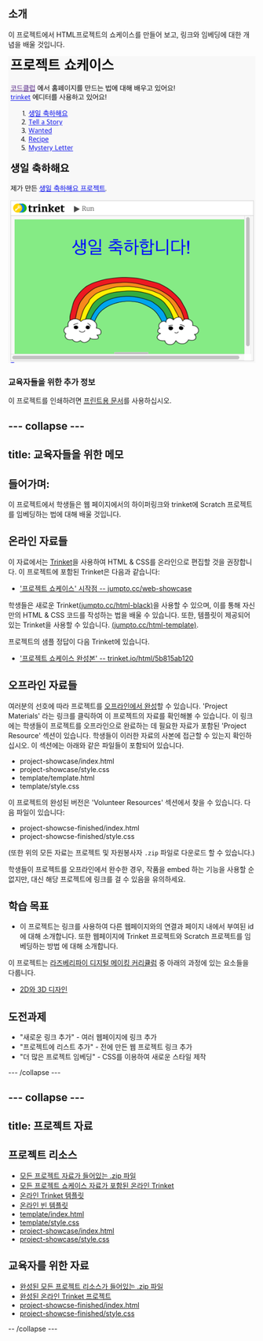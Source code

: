 ## 소개

이 프로젝트에서 HTML프로젝트의 쇼케이스를 만들어 보고, 링크와 임베딩에 대한 개념을 배울 것입니다.

![screenshot](images/showcase-intro.png)

### 교육자들을 위한 추가 정보

이 프로젝트를 인쇄하려면 [프린트용 문서](https://projects.raspberrypi.org/en/projects/project-showcase/print)를 사용하십시오.

## \--- collapse \---

## title: 교육자들을 위한 메모

## 들어가며:

이 프로젝트에서 학생들은 웹 페이지에서의 하이퍼링크와 trinket에 Scratch 프로젝트를 임베딩하는 법에 대해 배울 것입니다.

## 온라인 자료들

이 자료에서는 [Trinket](https://trinket.io/)을 사용하여 HTML & CSS를 온라인으로 편집할 것을 권장합니다. 이 프로젝트에 포함된 Trinket은 다음과 같습니다:

* ['프로젝트 쇼케이스' 시작점 -- jumpto.cc/web-showcase](http://jumpto.cc/web-showcase)

학생들은 새로운 Trinket[(jumpto.cc/html-black)](http://jumpto.cc/html-blank)을 사용할 수 있으며, 이를 통해 자신만의 HTML & CSS 코드를 작성하는 법을 배울 수 있습니다. 또한, 템플릿이 제공되어 있는 Trinket을 사용할 수 있습니다. [(jumpto.cc/html-template)](http://jumpto.cc/html-template).

프로젝트의 샘플 정답이 다음 Trinket에 있습니다.

* ['프로젝트 쇼케이스 완성본' -- trinket.io/html/5b815ab120](https://trinket.io/html/5b815ab120)

## 오프라인 자료들

여러분의 선호에 따라 프로젝트를 [오프라인에서 완성](https://www.codeclubprojects.org/en-GB/resources/webdev-working-offline/)할 수 있습니다. 'Project Materials' 라는 링크를 클릭하여 이 프로젝트의 자료를 확인해볼 수 있습니다. 이 링크에는 학생들이 프로젝트를 오프라인으로 완료하는 데 필요한 자료가 포함된 'Project Resource' 섹션이 있습니다. 학생들이 이러한 자료의 사본에 접근할 수 있는지 확인하십시오. 이 섹션에는 아래와 같은 파일들이 포함되어 있습니다.

* project-showcase/index.html
* project-showcase/style.css
* template/template.html
* template/style.css

이 프로젝트의 완성된 버전은 'Volunteer Resources' 섹션에서 찾을 수 있습니다. 다음 파일이 있습니다:

* project-showcse-finished/index.html
* project-showcse-finished/style.css

(또한 위의 모든 자료는 프로젝트 및 자원봉사자 `.zip` 파일로 다운로드 할 수 있습니다.)

학생들이 프로젝트를 오프라인에서 완수한 경우, 작품을 embed 하는 기능을 사용할 순 없지만, 대신 해당 프로젝트에 링크를 걸 수 있음을 유의하세요.

## 학습 목표

* 이 프로젝트는 링크를 사용하여 다른 웹페이지와의 연결과 페이지 내에서 부여된 id에 대해 소개합니다. 또한 웹페이지에 Trinket 프로젝트와 Scratch 프로젝트를 임베딩하는 방법 에 대해 소개합니다. 

이 프로젝트는 [라즈베리파이 디지털 메이킹 커리큘럼](http://rpf.io/curriculum) 중 아래의 과정에 있는 요소들을 다룹니다.

* [2D와 3D 디자인](https://www.raspberrypi.org/curriculum/design/creator)

## 도전과제

* "새로운 링크 추가" - 여러 웹페이지에 링크 추가
* "프로젝트에 리스트 추가" - 전에 만든 웹 프로젝트 링크 추가
* "더 많은 프로젝트 임베딩" - CSS를 이용하여 새로운 스타일 제작

\--- /collapse \---

## \--- collapse \---

## title: 프로젝트 자료

## 프로젝트 리소스

* [모든 프로젝트 자료가 들어있는 .zip 파일](https://rpf.io/p/en/project-showcase-go)
* [모든 프로젝트 쇼케이스 자료가 포함된 온라인 Trinket](http://jumpto.cc/web-showcase)
* [온라인 Trinket 템플릿](http://jumpto.cc/trinket-template)
* [온라인 빈 템플릿](http://jumpto.cc/trinket-blank)
* [template/index.html](resources/template-index.html)
* [template/style.css](resources/template-style.css)
* [project-showcase/index.html](resources/project-showcase-index.html)
* [project-showcase/style.css](resources/project-showcase-style.css)

## 교육자를 위한 자료

* [완성된 모든 프로젝트 리소스가 들어있는 .zip 파일](https://rpf.io/p/en/project-showcase-go)
* [완성된 온라인 Trinket 프로젝트](https://trinket.io/html/1d4d4c5ce1)
* [project-showcse-finished/index.html](resources/project-showcase-finished-index.html)
* [project-showcse-finished/style.css](resources/project-showcase-finished-style.css)

-- /collapse \---